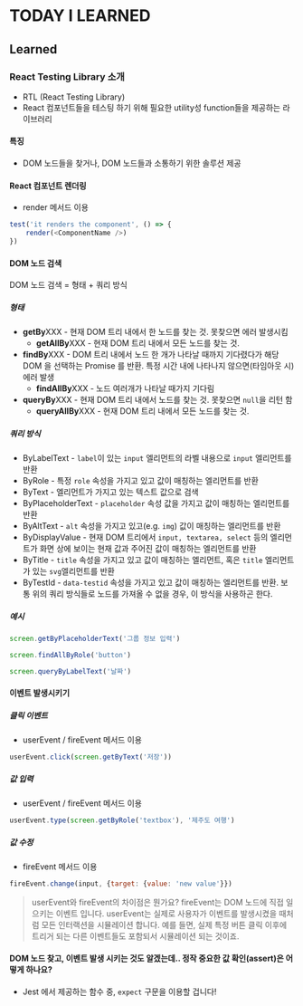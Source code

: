 # TODAY I LEARNED

## Learned

### React Testing Library 소개

- RTL (React Testing Library)
- React 컴포넌트들을 테스팅 하기 위해 필요한 utility성 function들을 제공하는 라이브러리

#### 특징

- DOM 노드들을 찾거나, DOM 노드들과 소통하기 위한 솔루션 제공

#### React 컴포넌트 렌더링

- render 메서드 이용

```javascript
test('it renders the component', () => {
    render(<ComponentName />)
})
```

#### DOM 노드 검색

DOM 노드 검색 = 형태 + 쿼리 방식

##### 형태

- **getBy**XXX - 현재 DOM 트리 내에서 한 노드를 찾는 것. 못찾으면 에러 발생시킴
    - **getAllBy**XXX - 현재 DOM 트리 내에서 모든 노드를 찾는 것.
- **findBy**XXX - DOM 트리 내에서 노드 한 개가 나타날 때까지 기다렸다가 해당 DOM 을 선택하는 Promise 를 반환. 특정 시간 내에 나타나지 않으면(타임아웃 시) 에러 발생
    - **findAllBy**XXX - 노드 여러개가 나타날 때가지 기다림
- **queryBy**XXX - 현재 DOM 트리 내에서 노드를 찾는 것. 못찾으면 `null`을 리턴 함
    - **queryAllBy**XXX - 현재 DOM 트리 내에서 모든 노드를 찾는 것.

##### 쿼리 방식

- ByLabelText - `label`이 있는 `input` 엘리먼트의 라벨 내용으로 `input` 엘리먼트를 반환
- ByRole - 특정 `role` 속성을 가지고 있고 값이 매칭하는 엘리먼트를 반환
- ByText - 엘리먼트가 가지고 있는 텍스트 값으로 검색
- ByPlaceholderText - `placeholder` 속성 값을 가지고 값이 매칭하는 엘리먼트를 반환
- ByAltText - `alt` 속성을 가지고 있고(e.g. `img`) 값이 매칭하는 엘리먼트를 반환
- ByDisplayValue - 현재 DOM 트리에서 `input, textarea, select` 등의 엘리먼트가 화면 상에 보이는 현재 값과 주어진 값이 매칭하는 엘리먼트를 반환
- ByTitle - `title` 속성을 가지고 있고 값이 매칭하는 엘리먼트, 혹은 `title` 엘리먼트가 있는 `svg`엘리먼트를 반환
- ByTestId - `data-testid` 속성을 가지고 있고 값이 매칭하는 엘리먼트를 반환. 보통 위의 쿼리 방식들로 노드를 가져올 수 없을 경우, 이 방식을 사용하곤 한다.

##### 예시

```javascript
screen.getByPlaceholderText('그룹 정보 입력')

screen.findAllByRole('button')

screen.queryByLabelText('날짜')
```

#### 이벤트 발생시키기

##### 클릭 이벤트

- userEvent / fireEvent 메서드 이용

```javascript
userEvent.click(screen.getByText('저장'))
```

##### 값 입력

- userEvent / fireEvent 메서드 이용

```javascript
userEvent.type(screen.getByRole('textbox'), '제주도 여행')
```

##### 값 수정

- fireEvent 메서드 이용

```javascript
fireEvent.change(input, {target: {value: 'new value'}})
```

> userEvent와 fireEvent의 차이점은 뭔가요? fireEvent는 DOM 노드에 직접 일으키는 이벤트 입니다. userEvent는 실제로 사용자가 이벤트를 발생시켰을 때처럼 모든 인터랙션을 시뮬레이션 합니다. 예를 들면, 실제 특정 버튼 클릭 이후에 트리거 되는 다른 이벤트들도 포함되서 시뮬레이션 되는 것이죠.

#### DOM 노드 찾고, 이벤트 발생 시키는 것도 알겠는데.. 정작 중요한 값 확인(assert)은 어떻게 하나요?

- Jest 에서 제공하는 함수 중, `expect` 구문을 이용할 겁니다!

